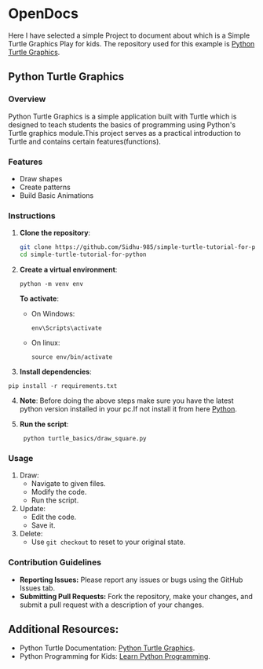 # OpenDocs

Here I have selected a simple Project to document about which is a Simple Turtle Graphics Play for kids.
The repository used for this example is [Python Turtle Graphics](https://github.com/Sidhu-985/simple-turtle-tutorial-for-python).

## Python Turtle Graphics

### Overview 
Python Turtle Graphics is a simple application built with Turtle which is designed to teach students the basics of programming using Python's Turtle graphics module.This project serves as a practical introduction to Turtle and contains certain features(functions).

### Features
- Draw shapes
- Create patterns
- Build Basic Animations

### Instructions
1. **Clone the repository**:
   ```bash
   git clone https://github.com/Sidhu-985/simple-turtle-tutorial-for-python.git
   cd simple-turtle-tutorial-for-python

2. **Create a virtual environment**:
   ```
   python -m venv env
   ```
    **To activate**:
    - On Windows:
      ```
      env\Scripts\activate
      ```
    - On linux:
      ```
      source env/bin/activate
      ```

3. **Install dependencies**:
  ```
  pip install -r requirements.txt
  ```

4. **Note**:
   Before doing the above steps make sure you have the latest python version installed in your pc.If not install it from here [Python](https://www.python.org).

5. **Run the script**:
   ```
    python turtle_basics/draw_square.py
   ```

### Usage
1. Draw:
   - Navigate to given files.
   - Modify the code.
   - Run the script.
2. Update:
   - Edit the code.
   - Save it.
3. Delete:
   - Use ```git checkout``` to reset to your original state.

 ### Contribution Guidelines
 - **Reporting Issues:** Please report any issues or bugs using the GitHub Issues tab.
- **Submitting Pull Requests:** Fork the repository, make your changes, and submit a pull request with a description of your changes.

## Additional Resources:
- Python Turtle Documentation: [Python Turtle Graphics](https://docs.python.org/3/library/turtle.html).
- Python Programming for Kids: [Learn Python Programming](https://www.pythonforbeginners.com/).


